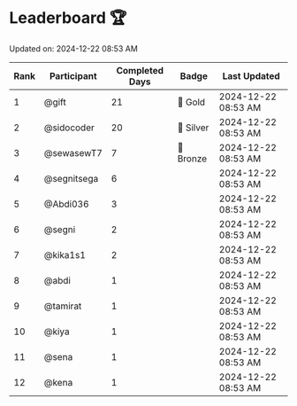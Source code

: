 # Leaderboard 🏆

Updated on: 2024-12-22 08:53 AM

| Rank | Participant       | Completed Days | Badge      | Last Updated         |
|------|-------------------|----------------|------------|----------------------|
| 1    | @gift             | 21             | 🏅 Gold     | 2024-12-22 08:53 AM |
| 2    | @sidocoder        | 20             | 🥈 Silver   | 2024-12-22 08:53 AM |
| 3    | @sewasewT7        | 7              | 🥉 Bronze   | 2024-12-22 08:53 AM |
| 4    | @segnitsega       | 6              |            | 2024-12-22 08:53 AM |
| 5    | @Abdi036          | 3              |            | 2024-12-22 08:53 AM |
| 6    | @segni            | 2              |            | 2024-12-22 08:53 AM |
| 7    | @kika1s1          | 2              |            | 2024-12-22 08:53 AM |
| 8    | @abdi             | 1              |            | 2024-12-22 08:53 AM |
| 9    | @tamirat          | 1              |            | 2024-12-22 08:53 AM |
| 10   | @kiya             | 1              |            | 2024-12-22 08:53 AM |
| 11   | @sena             | 1              |            | 2024-12-22 08:53 AM |
| 12   | @kena             | 1              |            | 2024-12-22 08:53 AM |
